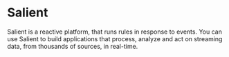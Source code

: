 # Salient
Salient is a reactive platform, that runs rules in response to events. You can use Salient to build applications that process, analyze and act on streaming data, from thousands of sources, in real-time.

